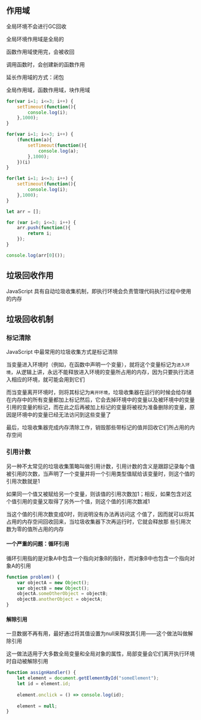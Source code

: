 ## 作用域

全局环境不会进行GC回收

全局环境作用域是全局的

函数作用域使用完，会被收回

调用函数时，会创建新的函数作用

延长作用域的方式：闭包

全局作用域，函数作用域，块作用域

```js
for(var i=1; i<=3; i++) {
    setTimeout(function(){
        console.log(i);
    },1000);
}

for(var i=1; i<=3; i++) {
    (function(a){
        setTimeout(function(){
            console.log(a);
        },1000);
    })(i)
}

for(let i=1; i<=3; i++) {
    setTimeout(function(){
        console.log(i);
    },1000);
}
```

```js
let arr = [];

for (var i=0; i<=3; i++) {
    arr.push(function(){
        return i;
    });
}

console.log(arr[0]());
```



## 垃圾回收作用

JavaScript 具有自动垃圾收集机制，即执行环境会负责管理代码执行过程中使用的内存



## 垃圾回收机制

### 标记清除

JavaScript 中最常用的垃圾收集方式是标记清除

当变量进入环境时（例如，在函数中声明一个变量），就将这个变量标记为`进入环境`，从逻辑上讲，永远不能释放进入环境的变量所占用的内存，因为只要执行流进入相应的环境，就可能会用到它们

而当变量离开环境时，则将其标记为`离开环境`，垃圾收集器在运行的时候会给存储在内存中的所有变量都加上标记然后，它会去掉环境中的变量以及被环境中的变量引用的变量的标记，而在此之后再被加上标记的变量将被视为准备删除的变量，原因是环境中的变量已经无法访问到这些变量了

最后，垃圾收集器完成内存清除工作，销毁那些带标记的值并回收它们所占用的内存空间 

### 引用计数

另一种不太常见的垃圾收集策略叫做引用计数，引用计数的含义是跟踪记录每个值被引用的次数，当声明了一个变量并将一个引用类型值赋给该变量时，则这个值的引用次数就是1

如果同一个值又被赋给另一个变量，则该值的引用次数加1；相反，如果包含对这个值引用的变量又取得了另外一个值，则这个值的引用次数减1

当这个值的引用次数变成0时，则说明没有办法再访问这 个值了，因而就可以将其占用的内存空间回收回来，当垃圾收集器下次再运行时，它就会释放那 些引用次数为零的值所占用的内存

#### 一个严重的问题：循环引用

循环引用指的是对象A中包含一个指向对象B的指针，而对象B中也包含一个指向对象A的引用

```js
function problem() {     
    var objectA = new Object();     
    var objectB = new Object(); 
    objectA.someOtherObject = objectB;     
    objectB.anotherObject = objectA; 
} 
```

#### 解除引用

一旦数据不再有用，最好通过将其值设置为null来释放其引用——这个做法叫做解除引用

这一做法适用于大多数全局变量和全局对象的属性，局部变量会它们离开执行环境时自动被解除引用

```js
function assignHandler() {
    let element = document.getElementById("someElement");
    let id = element.id;
    
    element.onclick = () => console.log(id);
    
    element = null;
}
```

